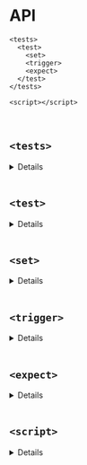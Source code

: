 # API

```vue
<tests>
  <test>
    <set>
    <trigger>
    <expect>
  </test>
</tests>

<script></script>
```

<br>

## `<tests>`

<details>
 <summary>Details</summary>

```vue
<tests for="ComponentPath">
```

### ComponentPath

This is the path to the component, used when importing it into your tests. Webpack aliases are supported.

</details>

<br>

## `<test>`
<details>
 <summary>Details</summary>

```vue
<test name="NameValue" BindingTarget="BindingValue">
```

### NameValue
This is used as the display name when running the test.

### BindingTarget

#### `:props`
Sets the props of your component to these values before running the test.

#### `:data`
Sets the data of your component to these values before running the test.

### BindingValue

The BindingTarget will be set to this value of the `context` variable in your `<script>` tag. 

#### Examples:
```vue
<test name="render app">
```
```vue
<test name="render message correctly" :props="myProps">
```
```vue
<test name="render data value correctly" :data="myData">
```

</details>

<br>

## `<set>`

<details>
 <summary>Details</summary>

```vue
<set selector="SelectorValue" value="Value" />
```

Sets form input (text or select) value to Value.

#### Examples:

```vue
<set selector="input.first-name" value="Bob" />
```

```vue
<set selector="select.title" value="Mr." />
```

</details>

<br>

## `<trigger>`

<details>
 <summary>Details</summary>

```vue
<trigger selector="SelectorValue" event="EventValue" />
```

Triggers event named EventValue on the element(s) returned by SelectorValue.

#### Examples: 

```vue
<trigger selector=".new-todo" event="keyup.enter" />
```

```vue
<trigger selector=".el-select" event="change" />
```

</details>

<br>

## `<expect>`

<details>
 <summary>Details</summary>

```vue
<expect ReturnValue Matcher="MatchedValue" />
```

### ReturnValues

#### `text`

Match any text in the component.

#### `html`

Match any html in the component.

#### `text-of="selector"`

Match text of the selector.

#### `html-of="selector"`

Match html of the selector.

### Matchers

#### `to-match`

Matches value as a substring of the matcher content.

#### `:to-match`

Same as above but with bindings. Pass context variable key name or regex.

#### `to-equal`

Matches value exactly on the matcher content.

#### `:to-equal`

Same as above but with bindings. Pass context variable key name or regex.

#### `to-be-truthy`

Matches anything that an "if" statement treats as true.

#### `to-be-falsy`

Matches anything that an "if" statement treats as false.

#### `to-be-defined`

Matches if value is defined.

#### `to-be-undefined`

Matches if value is undefined.

#### `to-be-null`

Matches if value is null.

#### Examples:

```vue
<expect html to-match="Welcome!" />
```

```vue
<expect text-of=".todo-list li" to-match="First" />
```

```vue
<expect text-of=".todo-list li" :to-match="/F.*t/" />
```

```vue
<expect text-of=".todo-list li" :to-match="myMatchValue" />

<script>
let context = { myMatchValue: 'First' }
</script>
```

```vue
<expect text-of=".todo-list" to-be-falsy />
```

```vue
<expect html to-match="Welcome!">
  <html>
    <h1> foo </h1>
  </html>
</expect>
```

</details>

<br>

## `<script>`

<details>
 <summary>Details</summary>

```vue
<script>
  let context = {...}
</script>
```

The contents of the `<script>` tag are executed before your tests start. 

The special `context` variable is where bindings connect to your data; e.g. `:props="myProps"` sets your component's props to whatever is in `context.myProps`. This must be defined if you are using bindings.

#### Examples:
```vue
<script>
let context = {
  myProps: {
    msg: 'Welcome!',
  }
};
</script>
```

</details>

<br>
